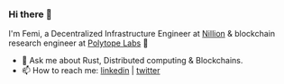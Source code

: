 ### Hi there 👋


I'm Femi, a Decentralized Infrastructure Engineer at [Nillion](https://www.nillion.com/) & blockchain research engineer at [Polytope Labs](https://github.com/polytope-labs) 🦀 

- 💬 Ask me about Rust, Distributed computing & Blockchains.
- 📫 How to reach me: [linkedin](https://www.linkedin.com/in/femibankole/) | [twitter](https://twitter.com/iron_plank)

<!-- 
- 🔭 I’m currently working on [DataHighway-DHX](https://github.com/DataHighway-DHX) & [sc-simnode](https://github.com/polytope-labs/sc-simnode)
![GitHub stats](https://github-readme-stats.vercel.app/api?username=iTranscend&theme=gotham&show_icons=true) 
-->

<!-- language card -->
<!--
![Top Langs](https://github-readme-stats.vercel.app/api/top-langs/?username=iTranscend&hide=html&theme=gotham&layout=compact)
-->
<!--
![github activity graph](https://activity-graph.herokuapp.com/graph?username=iTranscend&theme=gotham)
-->

<!--
- 🌱 I’m currently learning [Substrate](https://substrate.io/)
- ⚡ Random fact: the dot above i is called a _tittle_
- 👯 I’m looking to collaborate on ... 
- 🤔 I’m looking for help with ... 
-->
